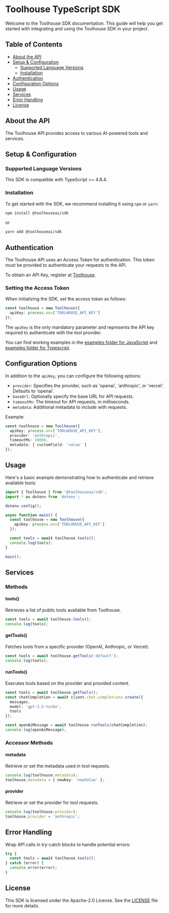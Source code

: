 # Toolhouse TypeScript SDK

Welcome to the Toolhouse SDK documentation. This guide will help you get started with integrating and using the Toolhouse SDK in your project.

## Table of Contents

- [About the API](#about-the-api)
- [Setup & Configuration](#setup--configuration)
  - [Supported Language Versions](#supported-language-versions)
  - [Installation](#installation)
- [Authentication](#authentication)
- [Configuration Options](#configuration-options)
- [Usage](#usage)
- [Services](#services)
- [Error Handling](#error-handling)
- [License](#license)

## About the API

The Toolhouse API provides access to various AI-powered tools and services.

## Setup & Configuration

### Supported Language Versions

This SDK is compatible with TypeScript >= 4.8.4.

### Installation

To get started with the SDK, we recommend installing it using `npm` or `yarn`:

```bash
npm install @toolhouseai/sdk
```

or

```bash
yarn add @toolhouseai/sdk
```

## Authentication

The Toolhouse API uses an Access Token for authentication. This token must be provided to authenticate your requests to the API.

To obtain an API Key, register at [Toolhouse](https://toolhouse.ai/).

### Setting the Access Token

When initializing the SDK, set the access token as follows:

```ts
const toolhouse = new Toolhouse({
  apiKey: process.env['TOOLHOUSE_API_KEY']
});
```

The `apiKey` is the only mandatory parameter and represents the API key required to authenticate with the tool provider.

You can find working examples in the [examples folder for JavaScript](/examples-js) and [examples folder for Typescript](/examples-ts).

## Configuration Options

In addition to the `apiKey`, you can configure the following options:

- `provider`: Specifies the provider, such as 'openai', 'anthropic', or 'vercel'. Defaults to 'openai'.
- `baseUrl`: Optionally specify the base URL for API requests.
- `timeoutMs`: The timeout for API requests, in milliseconds.
- `metadata`: Additional metadata to include with requests.

Example:

```ts
const toolhouse = new Toolhouse({
  apiKey: process.env['TOOLHOUSE_API_KEY'],
  provider: 'anthropic',
  timeoutMs: 10000,
  metadata: { customField: 'value' }
});
```

## Usage

Here's a basic example demonstrating how to authenticate and retrieve available tools:

```ts
import { Toolhouse } from '@toolhouseai/sdk';
import * as dotenv from 'dotenv';

dotenv.config();

async function main() {
  const toolhouse = new Toolhouse({
    apiKey: process.env['TOOLHOUSE_API_KEY']
  });

  const tools = await toolhouse.tools();
  console.log(tools);
}

main();
```

## Services

### Methods

#### tools()

Retrieves a list of public tools available from Toolhouse.

```ts
const tools = await toolhouse.tools();
console.log(tools);
```

#### getTools()

Fetches tools from a specific provider (OpenAI, Anthropic, or Vercel).

```ts
const tools = await toolhouse.getTools('default');
console.log(tools);
```

#### runTools()

Executes tools based on the provider and provided content.

```ts
const tools = await toolhouse.getTools();
const chatCompletion = await client.chat.completions.create({
  messages,
  model: 'gpt-3.5-turbo',
  tools
});

const openAiMessage = await toolhouse.runTools(chatCompletion);
console.log(openAiMessage);
```

### Accessor Methods

#### metadata

Retrieve or set the metadata used in tool requests.

```ts
console.log(toolhouse.metadata);
toolhouse.metadata = { newKey: 'newValue' };
```

#### provider

Retrieve or set the provider for tool requests.

```ts
console.log(toolhouse.provider);
toolhouse.provider = 'anthropic';
```

## Error Handling

Wrap API calls in try-catch blocks to handle potential errors:

```ts
try {
  const tools = await toolhouse.tools();
} catch (error) {
  console.error(error);
}
```

## License

This SDK is licensed under the Apache-2.0 License. See the [LICENSE](LICENSE) file for more details.